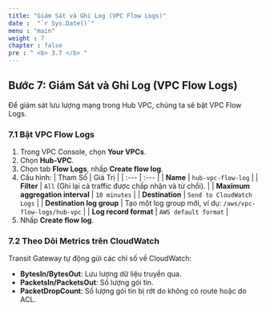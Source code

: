 ```yaml
---
title: "Giám Sát và Ghi Log (VPC Flow Logs)"
date :  "`r Sys.Date()`" 
menu : "main"
weight : 7
chapter : false
pre : " <b> 3.7 </b> "
---
```



## Bước 7: Giám Sát và Ghi Log (VPC Flow Logs)

Để giám sát lưu lượng mạng trong Hub VPC, chúng ta sẽ bật VPC Flow Logs.

### 7.1 Bật VPC Flow Logs

1.  Trong VPC Console, chọn **Your VPCs**.
2.  Chọn **Hub-VPC**.
3.  Chọn tab **Flow Logs**, nhấp **Create flow log**.
4.  Cấu hình:
    | Tham Số | Giá Trị |
    | :--- | :--- |
    | **Name** | `hub-vpc-flow-log` |
    | **Filter** | `All` (Ghi lại cả traffic được chấp nhận và từ chối). |
    | **Maximum aggregation interval** | `10 minutes` |
    | **Destination** | `Send to CloudWatch Logs` |
    | **Destination log group** | Tạo một log group mới, ví dụ: `/aws/vpc-flow-logs/hub-vpc` |
    | **Log record format** | `AWS default format` |
5.  Nhấp **Create flow log**.

### 7.2 Theo Dõi Metrics trên CloudWatch

Transit Gateway tự động gửi các chỉ số về CloudWatch:
- **BytesIn/BytesOut**: Lưu lượng dữ liệu truyền qua.
- **PacketsIn/PacketsOut**: Số lượng gói tin.
- **PacketDropCount**: Số lượng gói tin bị rớt do không có route hoặc do ACL.

